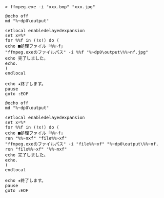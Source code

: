 <pre>
&gt; ffmpeg.exe -i "xxx.bmp" "xxx.jpg"
</pre>

<pre>
@echo off
md "%~dp0\output"

setlocal enabledelayedexpansion
set x=%*
for %%f in (!x!) do (
echo ■処理ファイル「%%~f」
"ffmpeg.exeのファイルパス" -i %%f "%~dp0\output\%%~nf.jpg"
echo 完了しました。
echo.
)
endlocal

echo ★終了します。
pause
goto :EOF
</pre>

<pre>
@echo off
md "%~dp0\output"

setlocal enabledelayedexpansion
set x=%*
for %%f in (!x!) do (
echo ■処理ファイル「%%~f」
ren "%%~nxf" "file%%~xf"
"ffmpeg.exeのファイルパス" -i "file%%~xf" "%~dp0\output\%%~nf.jpg"
ren "file%%~xf" "%%~nxf"
echo 完了しました。
echo.
)
endlocal

echo ★終了します。
pause
goto :EOF
</pre>
